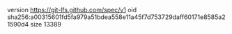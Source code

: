 version https://git-lfs.github.com/spec/v1
oid sha256:a00315601fd5fa979a51bdea558e11a45f7d753729daff60171e8585a21590d4
size 13389
